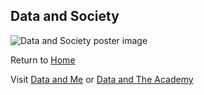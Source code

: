 ## Data and Society

![Data and Society poster image](/assets/DLPposter3.png)

Return to [Home](http://www.data-playground.org.uk/)

Visit [Data and Me](/me/index.html) or [Data and The Academy](/academy/index.md)
